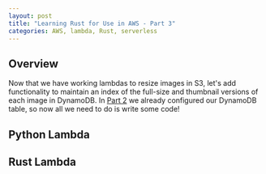 ```yaml
---
layout: post
title: "Learning Rust for Use in AWS - Part 3"
categories: AWS, lambda, Rust, serverless
---
```


## Overview
Now that we have working lambdas to resize images in S3, let's add functionality to maintain an index of the full-size and thumbnail versions of each image in DynamoDB.
In [Part 2](../rust-and-lambda-pt2) we already configured our DynamoDB table, so now all we need to do is write some code!

## Python Lambda

## Rust Lambda
